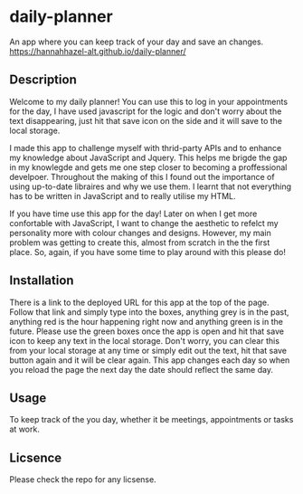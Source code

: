 # daily-planner

An app where you can keep track of your day and save an changes.
https://hannahhazel-alt.github.io/daily-planner/

## Description

Welcome to my daily planner! You can use this to log in your appointments for the day, I have used javascript for the logic and don't worry about the text disappearing, just hit that save icon on the side and it will save to the local storage.

I made this app to challenge myself with thrid-party APIs and to enhance my knowledge about JavaScript and Jquery. This helps me brigde the gap in my knowlegde and gets me one step closer to becoming a proffessional develpoer. Throughout the making of this I found out the importance of using up-to-date libraires and why we use them. I learnt that not everything has to be written in JavaScript and to really utilise my HTML.

If you have time use this app for the day! Later on when I get more confortable with JavaScript, I want to change the aesthetic to refelct my personality more with colour changes and designs. However, my main problem was getting to create this, almost from scratch in the the first place. So, again, if you have some time to play around with this please do!

## Installation

There is a link to the deployed URL for this app at the top of the page. Follow that link and simply type into the boxes, anything grey is in the past, anything red is the hour happening right now and anything green is in the future. Please use the green boxes once the app is open and hit that save icon to keep any text in the local storage. Don't worry, you can clear this from your local storage at any time or simply edit out the text, hit that save button again and it will be clear again. This app changes each day so when you reload the page the next day the date should reflect the same day.

## Usage

To keep track of the you day, whether it be meetings, appointments or tasks at work.

## Licsence

Please check the repo for any licsense.
